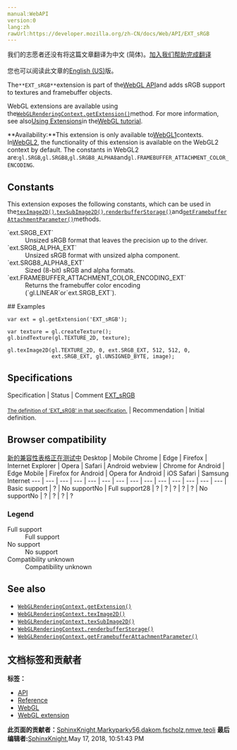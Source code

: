 ```yaml
---
manual:WebAPI
version:0
lang:zh
rawUrl:https://developer.mozilla.org/zh-CN/docs/Web/API/EXT_sRGB
---
```




<bdi>我们的志愿者还没有将这篇文章翻译为<bdi>中文 (简体)</bdi>。[加入我们帮助完成翻译](%10055 "")<br></br>您也可以阅读此文章的[English (US)](%10056 "")版。</bdi>






The`**EXT_sRGB**`extension is part of the[WebGL API](%9901 "")and adds sRGB support to textures and framebuffer objects.



WebGL extensions are available using the[`WebGLRenderingContext.getExtension()`](%9902 "The WebGLRenderingContext.getExtension() method enables a WebGL extension.")method. For more information, see also[Using Extensions](%9903 "")in the[WebGL tutorial](%9904 "").



**Availability:**This extension is only available to[WebGL1](%9905 "This example demonstrates how to detect a WebGL rendering context and reports the result to the user.")contexts. In[WebGL2](%9906 "The WebGL2RenderingContext interface provides the OpenGL ES 3.0 rendering context for the drawing surface of an HTML <canvas> element."), the functionality of this extension is available on the WebGL2 context by default. The constants in WebGL2 are:`gl.SRGB`,`gl.SRGB8`,`gl.SRGB8_ALPHA8`and`gl.FRAMEBUFFER_ATTACHMENT_COLOR_ENCODING`.



## Constants<a name="Constants"></a>


This extension exposes the following constants, which can be used in the[`texImage2D()`](%10058 "The WebGLRenderingContext.texImage2D() method of the WebGL API specifies a two-dimensional texture image."),[`texSubImage2D()`](%10059 "The WebGLRenderingContext.texSubImage2D() method of the WebGL API specifies a sub-rectangle of the current texture."),[`renderbufferStorage()`](%9924 "The WebGLRenderingContext.renderbufferStorage() method of the WebGL API creates and initializes a renderbuffer object's data store.")and[`getFramebufferAttachmentParameter()`](%10061 "The WebGLRenderingContext.getFramebufferAttachmentParameter() method of the WebGL API returns information about a framebuffer's attachment.")methods.

<dl><dt>`ext.SRGB_EXT`</dt><dd>Unsized sRGB format that leaves the precision up to the driver.</dd><dt>`ext.SRGB_ALPHA_EXT`</dt><dd>Unsized sRGB format with unsized alpha component.</dd><dt>`ext.SRGB8_ALPHA8_EXT`</dt><dd>Sized (8-bit) sRGB and alpha formats.</dd><dt>`ext.FRAMEBUFFER_ATTACHMENT_COLOR_ENCODING_EXT`</dt><dd>Returns the framebuffer color encoding (`gl.LINEAR`or`ext.SRGB_EXT`).</dd></dl>
## Examples<a name="Examples"></a>

```
var ext = gl.getExtension('EXT_sRGB');

var texture = gl.createTexture();
gl.bindTexture(gl.TEXTURE_2D, texture);

gl.texImage2D(gl.TEXTURE_2D, 0, ext.SRGB_EXT, 512, 512, 0, 
              ext.SRGB_EXT, gl.UNSIGNED_BYTE, image);
```

## Specifications<a name="Specifications"></a>
Specification | Status | Comment 
[EXT_sRGB<br></br><small>The definition of &#39;EXT_sRGB&#39; in that specification.</small>](%10066 "") | Recommendation | Initial definition. 


## Browser compatibility<a name="Browser_compatibility"></a>
[新的兼容性表格正在测试中<i></i>](%3360 "")
<abbr>Desktop<i></i></abbr> | <abbr>Mobile<i></i></abbr> 
<abbr>Chrome<i></i></abbr> | <abbr>Edge<i></i></abbr> | <abbr>Firefox<i></i></abbr> | <abbr>Internet Explorer<i></i></abbr> | <abbr>Opera<i></i></abbr> | <abbr>Safari<i></i></abbr> | <abbr>Android webview<i></i></abbr> | <abbr>Chrome for Android<i></i></abbr> | <abbr>Edge Mobile<i></i></abbr> | <abbr>Firefox for Android<i></i></abbr> | <abbr>Opera for Android<i></i></abbr> | <abbr>iOS Safari<i></i></abbr> | <abbr>Samsung Internet<i></i></abbr> 
 ---  |  ---  |  ---  |  ---  |  ---  |  ---  |  ---  |  ---  |  ---  |  ---  |  ---  |  ---  |  ---  |  ---  | 
Basic support | <abbr>?</abbr> | <abbr>No support</abbr>No | <abbr>Full support</abbr>28 | <abbr>?</abbr> | <abbr>?</abbr> | <abbr>?</abbr> | <abbr>?</abbr> | <abbr>?</abbr> | <abbr>No support</abbr>No | <abbr>?</abbr> | <abbr>?</abbr> | <abbr>?</abbr> | <abbr>?</abbr> 


### Legend<a name="Legend"></a>
<dl><dt><abbr>Full support</abbr></dt><dd>Full support</dd><dt><abbr>No support</abbr></dt><dd>No support</dd><dt><abbr>Compatibility unknown</abbr></dt><dd>Compatibility unknown</dd></dl>

## See also<a name="See_also"></a>

* [`WebGLRenderingContext.getExtension()`](%9902 "The WebGLRenderingContext.getExtension() method enables a WebGL extension.")
* [`WebGLRenderingContext.texImage2D()`](%10058 "The WebGLRenderingContext.texImage2D() method of the WebGL API specifies a two-dimensional texture image.")
* [`WebGLRenderingContext.texSubImage2D()`](%10059 "The WebGLRenderingContext.texSubImage2D() method of the WebGL API specifies a sub-rectangle of the current texture.")
* [`WebGLRenderingContext.renderbufferStorage()`](%9924 "The WebGLRenderingContext.renderbufferStorage() method of the WebGL API creates and initializes a renderbuffer object's data store.")
* [`WebGLRenderingContext.getFramebufferAttachmentParameter()`](%10061 "The WebGLRenderingContext.getFramebufferAttachmentParameter() method of the WebGL API returns information about a framebuffer's attachment.")



## 文档标签和贡献者
**标签：**
* [API](%50 "")
* [Reference](%3381 "")
* [WebGL](%52 "")
* [WebGL extension](%9914 "")

**此页面的贡献者：**[SphinxKnight](%191 ""),[Markyparky56](%10088 ""),[dakom](%10090 ""),[fscholz](%60 ""),[nmve](%4863 ""),[teoli](%160 "")
**最后编辑者:**[SphinxKnight](%191 ""),<time>May 17, 2018, 10:51:43 PM</time>


